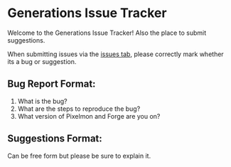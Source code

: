 # Generations Issue Tracker
Welcome to the Generations Issue Tracker! Also the place to submit suggestions.

When submitting issues via the [issues tab](https://github.com/Deltric/Generations/issues), please correctly mark whether its a bug or suggestion.

## Bug Report Format:
1. What is the bug?
2. What are the steps to reproduce the bug?
3. What version of Pixelmon and Forge are you on?

## Suggestions Format:
Can be free form but please be sure to explain it.
